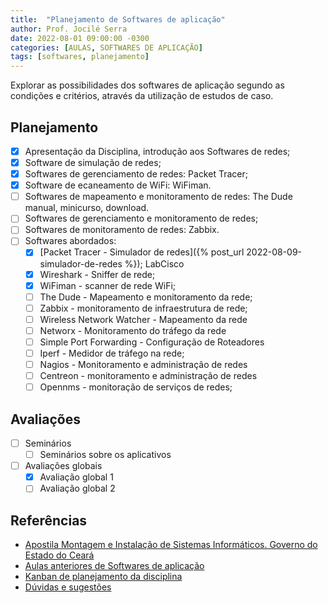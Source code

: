 ```yaml
---
title:  "Planejamento de Softwares de aplicação"
author: Prof. Jocilé Serra
date: 2022-08-01 09:00:00 -0300
categories: [AULAS, SOFTWARES DE APLICAÇÃO]
tags: [softwares, planejamento]
---
```

Explorar as possibilidades dos softwares de aplicação segundo as condições e critérios, através da utilização de estudos de caso.

## Planejamento

* [X] Apresentação da Disciplina, introdução aos Softwares de redes;
* [X] Software de simulação de redes;
* [X] Softwares de gerenciamento de redes: Packet Tracer;
* [X] Software de ecaneamento de WiFi: WiFiman.
* [ ] Softwares de mapeamento e monitoramento de redes: The Dude manual, minicurso, download.
* [ ] Softwares de gerenciamento e monitoramento de redes;
* [ ] Softwares de monitoramento de redes: Zabbix.
* [ ] Softwares abordados:
  * [x] [Packet Tracer - Simulador de redes]({% post_url 2022-08-09-simulador-de-redes %}); LabCisco
  * [x] Wireshark - Sniffer de rede;
  * [x] WiFiman - scanner de rede WiFi;
  * [ ] The Dude - Mapeamento e monitoramento da rede;
  * [ ] Zabbix - monitoramento de infraestrutura de rede;  
  * [ ] Wireless Network Watcher - Mapeamento da rede
  * [ ] Networx - Monitoramento do tráfego da rede
  * [ ] Simple Port Forwarding - Configuração de Roteadores
  * [ ] Iperf - Medidor de tráfego na rede;
  * [ ] Nagios - Monitoramento e administração de redes
  * [ ] Centreon - monitoramento e administração de redes
  * [ ] Opennms - monitoração de serviços de redes;

## Avaliações

* [ ] Seminários
  * [ ] Seminários sobre os aplicativos
* [ ] Avaliações globais
  * [x] Avaliação global 1
  * [ ] Avaliação global 2

## Referências

* [Apostila Montagem e Instalação de Sistemas Informáticos. Governo do Estado do Ceará](https://educacaoprofissional.seduc.ce.gov.br/images/material_didatico/redes_de_computadores/redes_de_computadores_softwares_de_aplicacao.pdf)
* [Aulas anteriores de Softwares de aplicação](https://aulas.jocile.com/redes/softwares-de-aplica%C3%A7%C3%A3o)
* [Kanban de planejamento da disciplina](https://github.com/users/jocile/projects/12)
* [Dúvidas e sugestões](https://github.com/jocile/redes-de-computadores/discussions)
